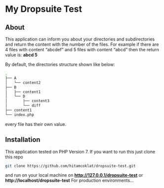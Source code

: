 # My Dropsuite Test

## About
This application can inform you about your directories and subdirectories and return the content with the number of the files.
For example if there are 4 files with content “abcdef” and 5 files with content “abcd” then the return value is: **abcd 5**

By default, the directories structure shown like below:
```sh
.
├── A
│   └── content2
├── B
│   ├── content1
│   └── D
│       ├── content3
│       └── diff
├── content1
└── index.php

```
every file has their own value.

## Installation

This application tested on PHP Version 7. If you want to run this just clone this repo
```sh
git clone https://github.com/hitamcoklat/dropsuite-test.git
```
and run on your local machine on **http://127.0.0.1/dropsuite-test** or **http://localhost/dropsuite-test**
For production environments...

